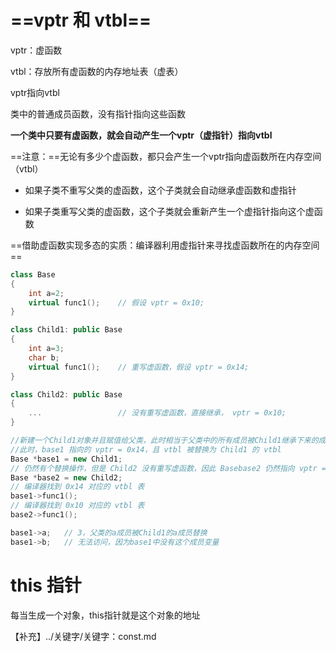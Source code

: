 # ==vptr 和 vtbl==

vptr：虚函数

vtbl：存放所有虚函数的内存地址表（虚表）

vptr指向vtbl



类中的普通成员函数，没有指针指向这些函数

**一个类中只要有虚函数，就会自动产生一个vptr（虚指针）指向vtbl**

==注意：==无论有多少个虚函数，都只会产生一个vptr指向虚函数所在内存空间（vtbl）

- 如果子类不重写父类的虚函数，这个子类就会自动继承虚函数和虚指针

- 如果子类重写父类的虚函数，这个子类就会重新产生一个虚指针指向这个虚函数



==借助虚函数实现多态的实质：编译器利用虚指针来寻找虚函数所在的内存空间==



```c++
class Base
{
    int a=2;
    virtual func1();	// 假设 vptr = 0x10;
}

class Child1: public Base
{
    int a=3;
    char b;
    virtual func1();	// 重写虚函数，假设 vptr = 0x14;
}

class Child2: public Base
{
    ...					// 没有重写虚函数，直接继承， vptr = 0x10;
}

//新建一个Child1对象并且赋值给父类，此时相当于父类中的所有成员被Child1继承下来的成员替换
//此时，base1 指向的 vptr = 0x14，且 vtbl 被替换为 Child1 的 vtbl
Base *base1 = new Child1;	
// 仍然有个替换操作，但是 Child2 没有重写虚函数，因此 Basebase2 仍然指向 vptr = 0x10
Base *base2 = new Child2;
// 编译器找到 0x14 对应的 vtbl 表
base1->func1();
// 编译器找到 0x10 对应的 vtbl 表 
base2->func1();

base1->a;	// 3，父类的a成员被Child1的a成员替换
base1->b;	// 无法访问，因为base1中没有这个成员变量
```



# this 指针

每当生成一个对象，this指针就是这个对象的地址

【补充】../关键字/关键字：const.md

